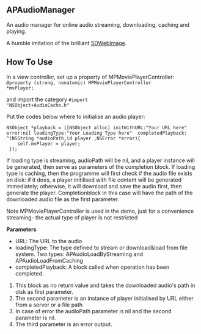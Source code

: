 ## APAudioManager ##

An audio manager for online audio streaming, downloading, caching and playing.

A humble imitation of the brilliant [SDWebImage](https://github.com/rs/SDWebImage). 

## How To Use ##
In a view controller, set up a property of MPMoviePlayerController:
 <code>@property (strong, nonatomic) MPMoviePlayerController *mvPlayer;</code>
 
 and import the category
 <code>#import "NSObject+AudioCache.h"</code>
 
 Put the codes below where to initialise an audio player:
 
```objc
NSObject *playback = [[NSObject alloc] initWithURL:"Your URL here" error:nil loadingType:"Your Loading Type here"  completedPlayback: ^(NSString *audioPath,id player ,NSError *error){
    self.mvPlayer = player;
 }];
```

If loading type is streaming, audioPath will be nil, and a player instance will be generated, then serve as parameters of the completion block.
If loading type is caching, then the programme will first check if the audio file exists on disk: if it does, a player initilised with file content will be generated immediately; 
otherwise, it will download and save the audio first, then generate the player. Completionblock in this case will have the path of the downloaded audio file as the first parameter.

Note MPMoviePlayerController is used in the demo, just for a convenience streaming- the actual type of player is not restricted


**Parameters**
* URL: The URL to the audio
* loadingType: The type defined to stream or download&load from file system. Two types: APAudioLoadByStreaming and APAudioLoadFromCaching
* completedPlayback: A block called when operation has been completed.
1.	This block as no return value and takes the downloaded audio's path in disk as first parameter.
2.	The second parameter is an instance of player initialised by URL either from a server or a file path
3.	In case of error the audioPath parameter is nil and the second parameter is nil. 
4.	The third parameter is an error output. 


